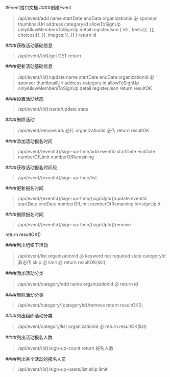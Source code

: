 #Event接口文档
####创建Event
>/api/event/add
>name
>startDate
>endData
>organizationId 必
>sponsor
>thumbnailUrl
>address
>category.id
>allowToSignUp
>onlyAllowMembersToSignUp
>detail
>registerJson
>{
	id: ,
	texts:[{..}],
	choices:[{..}],
	images:[{..}]
}
>return id

####获取活动基础信息
>/api/event/{id}/get GET
>return 

####更新活动基础信息
>/api/event/{id}/update
>name
>startDate
>endData
>organizationId 必
>sponsor
>thumbnailUrl
>address
>category.id
>allowToSignUp
>onlyAllowMembersToSignUp
>detail
>registerJson
>return resultOK

####设置活动状态
>/api/event/{id}/state/update
>state

####删除活动
>/api/event/remove
>ids 必传
>organizationId 必传
>return resultOK

####添加活动报名时间
>/api/event/{eventId}/sign-up-time/add
>eventId
>startDate
>endDate
>numberOfLimit
>numberOfRemaining

####获取活动报名时间段
>/api/event/{eventId}/sign-up-time/list
>


####更新报名时间
>/api/event/{eventId}/sign-up-time/{signUpId}/update
>eventId
>startDate
>endDate
>numberOfLimit
>numberOfRemaining
>id=signUpId

####删除报名时间
>/api/event/{eventId}/sign-up-time/{signUpId}/remove

return resultOK()



####列出组织下活动
>/api/event/list
>organizationId 必
>keyword not required
>state
>categoryId 非必传
>skip 必
>limit 必
>return resultOK(list);

####添加活动分类
>/api/event/category/add
>name
>organizationId 必
>return id

####删除活动分类
>/api/event/category/{categoryId}/remove
>return resultOK();

####列出组织活动分类
>/api/event/category/list
>organizationId 必
>return resultOK(list)

####列出活动报名人数
>/api/event/{id}/sign-up-count
>return 报名人数


####列出某个活动的报名人员
>/api/event/{id}/sign-up-users/list 
>skip
>limit



